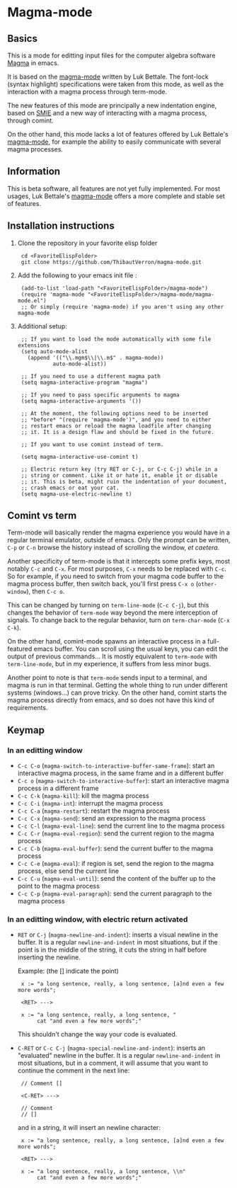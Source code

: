 Magma-mode
==========

Basics
------

This is a mode for editting input files for the computer algebra
software [Magma][] in emacs.

It is based on the [magma-mode][] written by Luk Bettale.  The font-lock
(syntax highlight) specifications were taken from this mode, as well
as the interaction with a magma process through term-mode.

The new features of this mode are principally a new indentation
engine, based on [SMIE][] and a new way of interacting with a magma
process, through comint.

On the other hand, this mode lacks a lot of features offered by Luk
Bettale's [magma-mode], for example the ability to easily communicate
with several magma processes.

[Magma]: http://magma.maths.usyd.edu.au/magma/
[magma-mode]: http://www-polsys.lip6.fr/~bettale/magma-mode/
[SMIE]: http://www.gnu.org/software/emacs/manual/html_node/elisp/SMIE.html

Information
-----------

This is beta software, all features are not yet fully implemented.
For most usages, Luk Bettale's [magma-mode] offers a more complete and
stable set of features.

Installation instructions
-------------------------

1. Clone the repository in your favorite elisp folder
    
        cd <FavoriteElispFolder>
        git clone https://github.com/ThibautVerron/magma-mode.git

2. Add the following to your emacs init file :

        (add-to-list 'load-path "<FavoriteElispFolder>/magma-mode")
        (require 'magma-mode "<FavoriteElispFolder>/magma-mode/magma-mode.el")
        ;; Or simply (require 'magma-mode) if you aren't using any other magma-mode

3. Additional setup:

        ;; If you want to load the mode automatically with some file extensions
        (setq auto-mode-alist
          (append '(("\\.mgm$\\|\\.m$" . magma-mode))
                  auto-mode-alist))
    
        ;; If you need to use a different magma path
        (setq magma-interactive-program "magma")
    
        ;; If you need to pass specific arguments to magma
        (setq magma-interactive-arguments '())

        ;; At the moment, the following options need to be inserted
        ;; *before* "(require 'magma-mode')", and you need to either
        ;; restart emacs or reload the magma loadfile after changing
        ;; it. It is a design flaw and should be fixed in the future.

        ;; If you want to use comint instead of term.
        
        (setq magma-interactive-use-comint t)
    
        ;; Electric return key (try RET or C-j, or C-c C-j) while in a
        ;; string or comment. Like it or hate it, enable it or disable
        ;; it. This is beta, might ruin the indentation of your document,
        ;; crash emacs or eat your cat.
        (setq magma-use-electric-newline t)

Comint vs term
--------------

Term-mode will basically render the magma experience you would have in
a regular terminal emulator, outside of emacs. Only the prompt can be
written, `C-p` or `C-n` browse the history instead of scrolling the
window, *et caetera*.

Another specificity of term-mode is that it intercepts some prefix
keys, most notably `C-c` and `C-x`. For most purposes, `C-x` needs to
be replaced with `C-c`.
So for example, if you need to switch from your magma code buffer to the magma process buffer, then switch back, you'll first press `C-x o` (`other-window`), then `C-c o`.

This can be changed by turning on `term-line-mode` (`C-c C-j`), but this changes the behavior of `term-mode` way beyond the mere interception of signals. To change back to the regular behavior, turn on `term-char-mode` (`C-x C-k`).

On the other hand, comint-mode spawns an interactive process in a
full-featured emacs buffer. You can scroll using the usual keys, you can edit the output of previous commands... It is mostly equivalent to `term-mode` with `term-line-mode`, but in my experience, it suffers from less minor bugs.

Another point to note is that `term-mode` sends input to a terminal, and magma is run in that terminal. Getting the whole thing to run under different systems (windows...) can prove tricky. On the other hand, comint starts the magma process directly from emacs, and so does not have this kind of requirements.

Keymap
------

### In an editting window

 - `C-c C-o` (`magma-switch-to-interactive-buffer-same-frame`): 
   start an interactive magma process, in the same frame
   and in a different buffer
 - `C-c o` (`magma-switch-to-interactive-buffer`): 
   start an interactive magma process in a different frame
 - `C-c C-k` (`magma-kill`): kill the magma process
 - `C-c C-i` (`magma-int`): interrupt the magma process
 - `C-c C-a` (`magma-restart`): restart the magma process
 - `C-c C-x` (`magma-send`): send an expression to the magma process
 - `C-c C-l` (`magma-eval-line`): send the current line to the magma process
 - `C-c C-r` (`magma-eval-region`): send the current region to the
   magma process
 - `C-c C-b` (`magma-eval-buffer`): send the current buffer to the
   magma process
 - `C-c C-e` (`magma-eval`): if region is set, send the region to the
   magma process, else send the current line
 - `C-c C-u` (`magma-eval-until`): send the content of the buffer up
   to the point to the magma process
 - `C-c C-p` (`magma-eval-paragraph`): send the current paragraph to
   the magma process

### In an editting window, with electric return activated

 - `RET` or `C-j` (`magma-newline-and-indent`): inserts a visual newline in the buffer. It is a regular `newline-and-indent` in most situations, but if the point is in the middle of the string, it cuts the string in half before inserting the newline.

    Example: (the [] indicate the point)

        x := "a long sentence, really, a long sentence, [a]nd even a few more words";
        
        <RET> --->
        
        x := "a long sentence, really, a long sentence, "
             cat "and even a few more words";"

   This shouldn't change the way your code is evaluated.

 - `C-RET` or `C-c C-j` (`magma-special-newline-and-indent`): inserts an "evaluated" newline in the buffer. It is a regular `newline-and-indent` in most situations, but in a comment, it will assume that you want to continue the comment in the next line:

        // Comment []
        
        <C-RET> --->
        
        // Comment 
        // []

   and in a string, it will insert an newline character:

        x := "a long sentence, really, a long sentence, [a]nd even a few more words";
        
        <RET> --->
        
        x := "a long sentence, really, a long sentence, \\n"
             cat "and even a few more words";"
